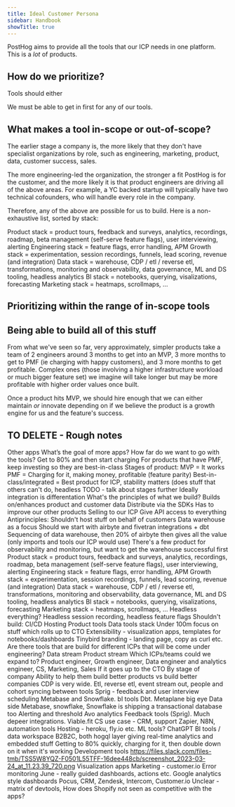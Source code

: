 ```yaml
---
title: Ideal Customer Persona
sidebar: Handbook
showTitle: true
---
```


PostHog aims to provide all the tools that our ICP needs in one platform. This is a _lot_ of products.

## How do we prioritize?

Tools should either 

We must be able to get in first for any of our tools.

## What makes a tool in-scope or out-of-scope?

The earlier stage a company is, the more likely that they don't have specialist organizations by role, such as engineering, marketing, product, data, customer success, sales.

The more engineering-led the organization, the stronger a fit PostHog is for the customer, and the more likely it is that product engineers are driving all of the above areas. For example, a YC backed startup will typically have two technical cofounders, who will handle every role in the company.

Therefore, any of the above are possible for us to build. Here is a non-exhaustive list, sorted by stack:

Product stack = product tours, feedback and surveys, analytics, recordings, roadmap, beta management (self-serve feature flags), user interviewing, alerting
Engineering stack = feature flags, error handling, APM
Growth stack = experimentation, session recordings, funnels, lead scoring, revenue (and integration)
Data stack = warehouse, CDP / etl / reverse etl, transformations, monitoring and observability, data governance, ML and DS tooling, headless analytics
BI stack = notebooks, querying, visalizations, forecasting
Marketing stack = heatmaps, scrollmaps, ...

## Prioritizing within the range of in-scope tools


## Being able to build all of this stuff

From what we've seen so far, very approximately, simpler products take a team of 2 engineers around 3 months to get into an MVP, 3 more months to get to PMF (ie charging with happy customers), and 3 more months to get profitable. Complex ones (those involving a higher infrastructure workload or much bigger feature set) we imagine will take longer but may be more profitable with higher order values once built.

Once a product hits MVP, we should hire enough that we can either maintain _or_ innovate depending on if we believe the product is a growth engine for us and the feature's success.

## TO DELETE - Rough notes

Other apps
What’s the goal of more apps?
How far do we want to go with the tools?
Get to 80% and then start charging
For products that have PMF, keep investing so they are best-in-class
Stages of product:
MVP = It works
PMF = Charging for it, making money, profitable (feature parity)
Best-in-class/integrated = Best product for ICP, stability matters (does stuff that others can't do, headless
TODO - talk about stages further
Ideally integration is differentation
What's the principles of what we build?
Builds on/enhances product and customer data
Distribute via the SDKs
Has to improve our other products
Selling to our ICP
Give API access to everything
Antiprinciples:
Shouldn't host stuff on behalf of customers
Data warehouse as a focus
Should we start with airbyte and fivetran integrations + dbt
Sequencing of data warehouse, then 20% of airbyte then gives all the value (only imports and tools our ICP would use)
There's a few product for observability and monitoring, but want to get the warehouse successful first
Product stack = product tours, feedback and surveys, analytics, recordings, roadmap, beta management (self-serve feature flags), user interviewing, alerting
Engineering stack = feature flags, error handling, APM
Growth stack = experimentation, session recordings, funnels, lead scoring, revenue (and integration)
Data stack = warehouse, CDP / etl / reverse etl, transformations, monitoring and observability, data governance, ML and DS tooling, headless analytics
BI stack = notebooks, querying, visalizations, forecasting
Marketing stack = heatmaps, scrollmaps, ...
Headless everything? Headless session recording, headless feature flags
Shouldn't build:
CI/CD
Hosting
Product tools
Data tools stack
Under 100m focus on stuff which rolls up to CTO
Extensibility - visualization apps, templates for notebooks/dashboards
Tinybird branding - landing page, copy as curl etc.
Are there tools that are build for different ICPs that will be come under engineering?
Data stream
Product stream
Which ICPs/teams could we expand to?
Product engineer, Growth engineer, Data engineer and analytics engineer, CS, Marketing, Sales
If it goes up to the CTO
By stage of company
Ability to help them build better products vs build better companies
CDP is very wide. Etl, reverse etl, event stream out, people and cohort syncing between tools
Sprig - feedback and user interview scheduling
Metabase and Snowflake. bI tools
Dbt. Metaplane big eye
Data side
Metabase, snowflake,
Snowflake is shipping a transactional database too
Alerting and threshold
Avo analytics
Feedback tools (Sprig). Much depeer integrations. Viable.fit
CS use case - CRM, support
Zapier, N8N, automation tools
Hosting - heroku, fly.io etc.
ML tools?
ChatGPT
BI tools / data workspace
B2B2C, both hogql layer giving real-time analytics and embedded stuff
Getting to 80% quickly, charging for it, then double down on it when it's working
Development tools
https://files.slack.com/files-tmb/TSS5W8YQZ-F0501L55TFF-16dee448cb/screenshot_2023-03-24_at_11.23.39_720.png
Visualization apps
Marketing - customer.io
Error monitoring
June - really guided dashboards, actions etc.
Google analytics style dashboards
Pocus, CRM, Zendesk, Intercom, Customer.io
Unclear - matrix of devtools,
How does Shopify not seen as competitive with the apps?
